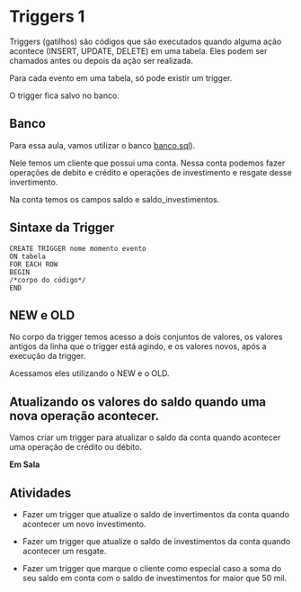 # Triggers 1

Triggers (gatilhos) são códigos que são executados quando alguma ação acontece (INSERT, UPDATE, DELETE) em uma tabela. Eles podem ser chamados antes ou depois da ação ser realizada.

Para cada evento em uma tabela, só pode existir um trigger.

O trigger fica salvo no banco.

## Banco

Para essa aula, vamos utilizar o banco [banco.sql](./sql/banco.sql)).

Nele temos um cliente que possui uma conta. Nessa conta podemos fazer operações de debito e crédito e operações de investimento e resgate desse invertimento.

Na conta temos os campos saldo e saldo_investimentos.

## Sintaxe da Trigger

```
CREATE TRIGGER nome momento evento
ON tabela
FOR EACH ROW
BEGIN
/*corpo do código*/
END
```

## NEW e OLD

No corpo da trigger temos acesso a dois conjuntos de valores, os valores antigos da linha que o trigger está agindo, e os valores novos, após a execução da trigger.

Acessamos eles utilizando o NEW e o OLD.

## Atualizando os valores do saldo quando uma nova operação acontecer.

Vamos criar um trigger para atualizar o saldo da conta quando acontecer uma operação de crédito ou débito.

**Em Sala**

## Atividades

* Fazer um trigger que atualize o saldo de invertimentos da conta quando acontecer um novo investimento.

* Fazer um trigger que atualize o saldo de investimentos da conta quando acontecer um resgate.

* Fazer um trigger que marque o cliente como especial caso a soma do seu saldo em conta com o saldo de investimentos for maior que 50 mil.



